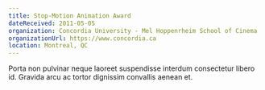 ```yaml
---
title: Stop-Motion Animation Award
dateReceived: 2011-05-05
organization: Concordia University - Mel Hoppenrheim School of Cinema
organizationUrl: https://www.concordia.ca
location: Montreal, QC
---
```


Porta non pulvinar neque laoreet suspendisse interdum consectetur libero id. Gravida arcu ac tortor dignissim convallis aenean et.
